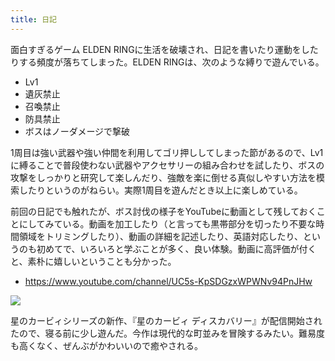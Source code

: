 ```yaml
---
title: 日記
---
```


面白すぎるゲーム ELDEN RINGに生活を破壊され、日記を書いたり運動をしたりする頻度が落ちてしまった。ELDEN RINGは、次のような縛りで遊んでいる。

- Lv1
- 遺灰禁止
- 召喚禁止
- 防具禁止
- ボスはノーダメージで撃破

1周目は強い武器や強い仲間を利用してゴリ押ししてしまった節があるので、Lv1に縛ることで普段使わない武器やアクセサリーの組み合わせを試したり、ボスの攻撃をしっかりと研究して楽しんだり、強敵を楽に倒せる真似しやすい方法を模索したりというのがねらい。実際1周目を遊んだとき以上に楽しめている。

前回の日記でも触れたが、ボス討伐の様子をYouTubeに動画として残しておくことにしてみている。動画を加工したり（と言っても黒帯部分を切ったり不要な時間領域をトリミングしたり）、動画の詳細を記述したり、英語対応したり、というのも初めてで、いろいろと学ぶことが多く、良い体験。動画に高評価が付くと、素朴に嬉しいということも分かった。

- <https://www.youtube.com/channel/UC5s-KpSDGzxWPWNv94PnJHw>

![](https://i.imgur.com/uX365sjh.png)

星のカービィシリーズの新作、『星のカービィ ディスカバリー』が配信開始されたので、寝る前に少し遊んだ。今作は現代的な町並みを冒険するみたい。難易度も高くなく、ぜんぶがかわいいので癒やされる。

